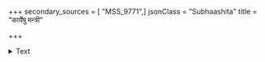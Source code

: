 +++
secondary_sources = [ "MSS_9771",]
jsonClass = "Subhaashita"
title = "कार्येषु मन्त्री"

+++

<details><summary>Text</summary>

कार्येषु मन्त्री करणेषु दासी स्नेहेषु माता क्षमया धरित्री।  
धर्मस्य पत्नी शयने च वेश्या षट्कर्मभिः स्त्री कुलमुद्धरन्ति॥
</details>
